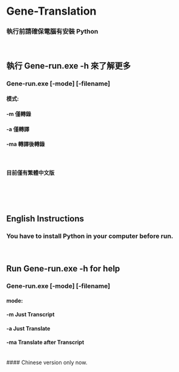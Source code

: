 # Gene-Translation
### 執行前請確保電腦有安裝 Python

<br>

## 執行 Gene-run.exe -h 來了解更多


### Gene-run.exe [-mode] [-filename]
#### 模式:
#### -m 僅轉錄
#### -a 僅轉譯
#### -ma 轉譯後轉錄

<br>

#### 目前僅有繁體中文版

<br>
<br>
<br>

## English Instructions

### You have to install Python in your computer before run.

<br>

## Run Gene-run.exe -h for help


### Gene-run.exe [-mode] [-filename]
#### mode:
#### -m Just Transcript
#### -a Just Translate
#### -ma Translate after Transcript

<br>
#### Chinese version only now.
